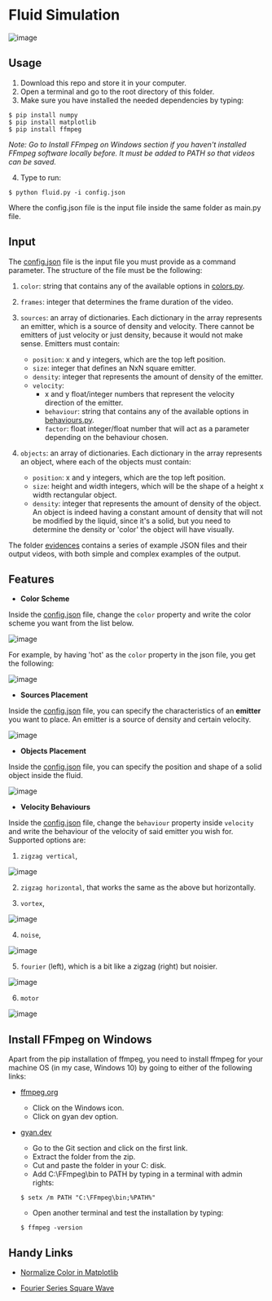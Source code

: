 # Fluid Simulation

![image](https://github.com/the-other-mariana/fluid-simulation/blob/master/res/reflection.png?raw=true) <br />

## Usage

1. Download this repo and store it in your computer.
2. Open a terminal and go to the root directory of this folder.
3. Make sure you have installed the needed dependencies by typing:

```
$ pip install numpy
$ pip install matplotlib
$ pip install ffmpeg
```

*Note: Go to Install FFmpeg on Windows section if you haven't installed FFmpeg software locally before. It must be added to PATH so that videos can be saved.*

4. Type to run:

```
$ python fluid.py -i config.json
```

Where the config.json file is the input file inside the same folder as main.py file.

## Input

The [config.json](https://github.com/the-other-mariana/fluid-simulation/blob/master/config.json) file is the input file you must provide as a command parameter. The structure of the file must be the following:

1. `color`: string that contains any of the available options in [colors.py](https://github.com/the-other-mariana/fluid-simulation/blob/master/colors.py).

2. `frames`: integer that determines the frame duration of the video.

3. `sources`: an array of dictionaries. Each dictionary in the array represents an emitter, which is a source of density and velocity. There cannot be emitters of just velocity or just density, because it would not make sense. Emitters must contain:

	- `position`: x and y integers, which are the top left position. 
	- `size`: integer that defines an NxN square emitter.
	- `density`: integer that represents the amount of density of the emitter.
	- `velocity`: 
		- x and y float/integer numbers that represent the velocity direction of the emitter. 
		- `behaviour`: string that contains any of the available options in [behaviours.py](https://github.com/the-other-mariana/fluid-simulation/blob/master/behaviours.py).
		- `factor`: float integer/float number that will act as a parameter depending on the behaviour chosen.

4. `objects`: an array of dictionaries. Each dictionary in the array represents an object, where each of the objects must contain:
	- `position`: x and y integers, which are the top left position. 
	- `size`: height and width integers, which will be the shape of a height x width rectangular object.
	- `density`: integer that represents the amount of density of the object. An object is indeed having a constant amount of density that will not be modified by the liquid, since it's a solid, but you need to determine the density or 'color' the object will have visually.

The folder [evidences](https://github.com/the-other-mariana/fluid-simulation/tree/master/evidences) contains a series of example JSON files and their output videos, with both simple and complex examples of the output.

## Features

- **Color Scheme** <br />

Inside the [config.json](https://github.com/the-other-mariana/fluid-simulation/blob/master/config.json) file, change the `color` property and write the color scheme you want from the list below. <br />

![image](https://github.com/the-other-mariana/fluid-simulation/blob/master/res/color-maps-02.png?raw=true)<br />

For example, by having 'hot' as the `color` property in the json file, you get the following: <br />

![image](https://github.com/the-other-mariana/fluid-simulation/blob/master/res/colors-02.gif)<br />

- **Sources Placement** <br />

Inside the [config.json](https://github.com/the-other-mariana/fluid-simulation/blob/master/config.json) file, you can specify the characteristics of an **emitter** you want to place. An emitter is a source of density and certain velocity. <br />

![image](https://github.com/the-other-mariana/fluid-simulation/blob/master/res/cover.gif)<br />

- **Objects Placement** <br />

Inside the [config.json](https://github.com/the-other-mariana/fluid-simulation/blob/master/config.json) file, you can specify the position and shape of a solid object inside the fluid. <br />

![image](https://github.com/the-other-mariana/fluid-simulation/blob/master/res/objects-03.gif)<br />

- **Velocity Behaviours** <br />

Inside the [config.json](https://github.com/the-other-mariana/fluid-simulation/blob/master/config.json) file, change the `behaviour` property inside `velocity` and write the behaviour of the velocity of said emitter you wish for. Supported options are: <br />

1. `zigzag vertical`,

![image](https://github.com/the-other-mariana/fluid-simulation/blob/master/res/objects-03.gif)

2. `zigzag horizontal`, that works the same as the above but horizontally.

3. `vortex`, 

![image](https://github.com/the-other-mariana/fluid-simulation/blob/master/res/vortex-example.gif)

4. `noise`,

![image](https://github.com/the-other-mariana/fluid-simulation/blob/master/res/noise-example.gif)

5. `fourier` (left), which is a bit like a zigzag (right) but noisier.

![image](https://github.com/the-other-mariana/fluid-simulation/blob/master/res/fourier-example.gif)

6. `motor`

![image](https://github.com/the-other-mariana/fluid-simulation/blob/master/res/motor-example.gif)

## Install FFmpeg on Windows

 Apart from the pip installation of ffmpeg, you need to install ffmpeg for your machine OS (in my case, Windows 10) by going to either of the following links:

- [ffmpeg.org](https://ffmpeg.org/download.html)
	- Click on the Windows icon.
	- Click on gyan dev option.
- [gyan.dev](https://www.gyan.dev/ffmpeg/builds/)
	- Go to the Git section and click on the first link.
	- Extract the folder from the zip.
	- Cut and paste the folder in your C: disk.
	- Add C:\FFmpeg\bin to PATH by typing in a terminal with admin rights: <br />

	```
	$ setx /m PATH "C:\FFmpeg\bin;%PATH%"
	```
	- Open another terminal and test the installation by typing: <br />

	```
	$ ffmpeg -version
	```
## Handy Links

- [Normalize Color in Matplotlib](https://stackoverflow.com/questions/48228692/maintaining-one-colorbar-for-maptlotlib-funcanimation) <br />

- [Fourier Series Square Wave](https://mathworld.wolfram.com/FourierSeriesSquareWave.html) <br />